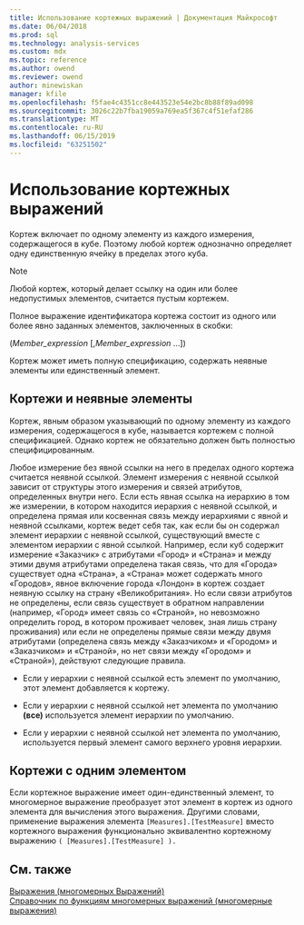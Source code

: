 ```yaml
---
title: Использование кортежных выражений | Документация Майкрософт
ms.date: 06/04/2018
ms.prod: sql
ms.technology: analysis-services
ms.custom: mdx
ms.topic: reference
ms.author: owend
ms.reviewer: owend
author: minewiskan
manager: kfile
ms.openlocfilehash: f5fae4c4351cc8e443523e54e2bc8b88f89ad098
ms.sourcegitcommit: 3026c22b7fba19059a769ea5f367c4f51efaf286
ms.translationtype: MT
ms.contentlocale: ru-RU
ms.lasthandoff: 06/15/2019
ms.locfileid: "63251502"
---
```

# <a name="using-tuple-expressions"></a>Использование кортежных выражений


  Кортеж включает по одному элементу из каждого измерения, содержащегося в кубе.  Поэтому любой кортеж однозначно определяет одну единственную ячейку в пределах этого куба.  
  
> [!NOTE]  
>  Любой кортеж, который делает ссылку на один или более недопустимых элементов, считается пустым кортежем.    
  
 Полное выражение идентификатора кортежа состоит из одного или более явно заданных элементов, заключенных в скобки:  
  
 (*Member_expression* [,*Member_expression* ...])  
  
 Кортеж может иметь полную спецификацию, содержать неявные элементы или единственный элемент.  
  
## <a name="tuples-and-implicit-members"></a>Кортежи и неявные элементы  
 Кортеж, явным образом указывающий по одному элементу из каждого измерения, содержащегося в кубе, называется кортежем с полной спецификацией. Однако кортеж не обязательно должен быть полностью специфицированным.  
  
 Любое измерение без явной ссылки на него в пределах одного кортежа считается неявной ссылкой.  Элемент измерения с неявной ссылкой зависит от структуры этого измерения и связей атрибутов, определенных внутри него. Если есть явная ссылка на иерархию в том же измерении, в котором находится иерархия с неявной ссылкой, и определена прямая или косвенная связь между иерархиями с явной и неявной ссылками, кортеж ведет себя так, как если бы он содержал элемент иерархии с неявной ссылкой, существующий вместе с элементом иерархии с явной ссылкой. Например, если куб содержит измерение «Заказчик» с атрибутами «Город» и «Страна» и между этими двумя атрибутами определена такая связь, что для «Города» существует одна «Страна», а «Страна» может содержать много «Городов», явное включение города «Лондон» в кортеж создает неявную ссылку на страну «Великобритания». Но если связи атрибутов не определены, если связь существует в обратном направлении (например, «Город» имеет связь со «Страной», но невозможно определить город, в котором проживает человек, зная лишь страну проживания) или если не определены прямые связи между двумя атрибутами (определена связь между «Заказчиком» и «Городом» и «Заказчиком» и «Страной», но нет связи между «Городом» и «Страной»), действуют следующие правила.  
  
-   Если у иерархии с неявной ссылкой есть элемент по умолчанию, этот элемент добавляется к кортежу.  
  
-   Если у иерархии с неявной ссылкой нет элемента по умолчанию **(все)** используется элемент иерархии по умолчанию.  
  
-   Если у иерархии с неявной ссылкой нет элемента по умолчанию, используется первый элемент самого верхнего уровня иерархии.  
  
## <a name="one-member-tuples"></a>Кортежи с одним элементом  
 Если кортежное выражение имеет один-единственный элемент, то многомерное выражение преобразует этот элемент в кортеж из одного элемента для вычисления этого выражения. Другими словами, применение выражения элемента `[Measures].[TestMeasure]` вместо кортежного выражения функционально эквивалентно кортежному выражению `( [Measures].[TestMeasure] ).`  
  
## <a name="see-also"></a>См. также  
 [Выражения &#40;многомерных Выражений&#41;](../mdx/expressions-mdx.md)   
 [Справочник по функциям многомерных выражений (многомерные выражения)](../mdx/mdx-function-reference-mdx.md)  
  
  

